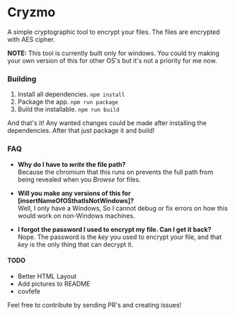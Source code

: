 # Cryzmo
A simple cryptographic tool to encrypt your files. The files are encrypted with AES cipher.

**NOTE:** This tool is currently built only for windows. You could try making your own version of this for other OS's but it's not a priority for me now.

### Building
1. Install all dependencies. `npm install`
2. Package the app. `npm run package`
3. Build the installable. `npm run build`

And that's it! Any wanted changes could be made after installing the dependencies. After that just package it and build!

### FAQ
* **Why do I have to *write* the file path?**  
 Because the chromium that this runs on prevents the full path from being revealed when you *Browse* for files.


* **Will you make any versions of this for [insertNameOfOSthatIsNotWindows]?**  
Well, I only have a Windows, So I cannot debug or fix errors on how this would work on non-Windows machines.


* **I forgot the password I used to encrypt my file. Can I get it back?**  
Nope. The password is the *key* you used to encrypt your file, and that *key* is the only thing that can decrypt it.


#### TODO
* Better HTML Layout
* Add pictures to README
* covfefe


Feel free to contribute by sending PR's and creating issues!
